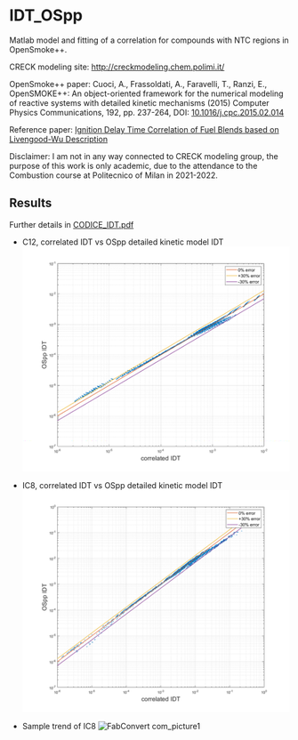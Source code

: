 # IDT_OSpp

Matlab model and fitting of a correlation for compounds with NTC regions in OpenSmoke++. 

CRECK modeling site: http://creckmodeling.chem.polimi.it/

OpenSmoke++ paper: Cuoci, A., Frassoldati, A., Faravelli, T., Ranzi, E., OpenSMOKE++: An object-oriented framework for the numerical modeling of reactive systems with detailed kinetic mechanisms (2015) Computer Physics Communications, 192, pp. 237-264, DOI: [10.1016/j.cpc.2015.02.014](https://www.sciencedirect.com/science/article/abs/pii/S0010465515000715?via%3Dihub)

Reference paper: [Ignition Delay Time Correlation of Fuel Blends
based on Livengood-Wu Description](https://repository.kaust.edu.sa/bitstream/handle/10754/625741/Ignition%20Delay%20Time%20Correlation%20-%20revised%20v3.pdf?sequence=1&isAllowed=n)

Disclaimer: I am not in any way connected to CRECK modeling group, the purpose of this work is only academic, due to the attendance to the Combustion course at Politecnico of Milan in 2021-2022.

## Results
Further details in [CODICE_IDT.pdf](https://github.com/sommaa/IDT_OSpp/blob/main/CODICE%20IDT.pdf)

* C12, correlated IDT vs OSpp detailed kinetic model IDT 
![alt text](https://github.com/sommaa/IDT_OSpp/blob/main/README_img/errore%20C12.bmp)

* IC8, correlated IDT vs OSpp detailed kinetic model IDT 
![alt text](https://github.com/sommaa/IDT_OSpp/blob/main/README_img/errore%20ic8.bmp)

* Sample trend of IC8
![FabConvert com_picture1](https://user-images.githubusercontent.com/120776791/209365652-193aeed4-1596-4cbe-920a-f517782098b8.png)
